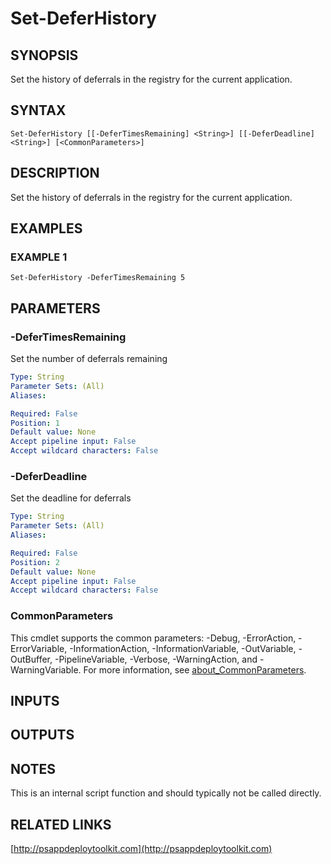 ﻿---
editLink: false
isShowComments: false
external help file: PSAppDeployToolkit-help.xml
Module Name: PSAppDeployToolkit
online version: http://psappdeploytoolkit.com
schema: 2.0.0
---

# Set-DeferHistory

## SYNOPSIS
Set the history of deferrals in the registry for the current application.

## SYNTAX

```
Set-DeferHistory [[-DeferTimesRemaining] <String>] [[-DeferDeadline] <String>] [<CommonParameters>]
```

## DESCRIPTION
Set the history of deferrals in the registry for the current application.

## EXAMPLES

### EXAMPLE 1
```
Set-DeferHistory -DeferTimesRemaining 5
```

## PARAMETERS

### -DeferTimesRemaining
Set the number of deferrals remaining

```yaml
Type: String
Parameter Sets: (All)
Aliases:

Required: False
Position: 1
Default value: None
Accept pipeline input: False
Accept wildcard characters: False
```

### -DeferDeadline
Set the deadline for deferrals

```yaml
Type: String
Parameter Sets: (All)
Aliases:

Required: False
Position: 2
Default value: None
Accept pipeline input: False
Accept wildcard characters: False
```

### CommonParameters
This cmdlet supports the common parameters: -Debug, -ErrorAction, -ErrorVariable, -InformationAction, -InformationVariable, -OutVariable, -OutBuffer, -PipelineVariable, -Verbose, -WarningAction, and -WarningVariable. For more information, see [about_CommonParameters](http://go.microsoft.com/fwlink/?LinkID=113216).

## INPUTS

## OUTPUTS

## NOTES
This is an internal script function and should typically not be called directly.

## RELATED LINKS

[http://psappdeploytoolkit.com](http://psappdeploytoolkit.com)

